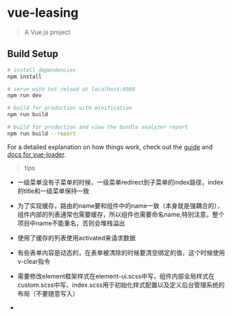 # vue-leasing

> A Vue.js project

## Build Setup

``` bash
# install dependencies
npm install

# serve with hot reload at localhost:8080
npm run dev

# build for production with minification
npm run build

# build for production and view the bundle analyzer report
npm run build --report
```

For a detailed explanation on how things work, check out the [guide](http://vuejs-templates.github.io/webpack/) and [docs for vue-loader](http://vuejs.github.io/vue-loader).

> tips

- 一级菜单没有子菜单的时候，一级菜单redirect到子菜单的index路径，index的title和一级菜单保持一致

- 为了实现缓存，路由的name要和组件中的name一致（本身就是强耦合的），组件内部的列表通常也需要缓存，所以组件也需要命名name,特别注意，整个项目中name不能重名，否则会堆栈溢出

- 使用了缓存的列表使用activated来请求数据

- 有些表单内容是动态的，在表单被清除的时候要清空绑定的值，这个时候使用v-clear指令

- 需要修改element框架样式在element-ui.scss中写，组件内部全局样式在custom.scss中写，index.scss用于初始化样式配置以及定义后台管理系统的布局（不要随意写入）

-
